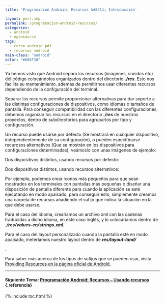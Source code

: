 ```yaml
---
title: 'Programación Android: Recursos &#8211; Introducción'

layout: post.amp
permalink: /programacion-android-recursos/
categories:
  - android
  - opensource
tags:
  - curso android pdf
  - recursos android
main-class: "android"
color: "#689F38"
---
```

<amp-img on="tap:lightbox1" role="button" tabindex="0" layout="responsive"  src="/assets/img/2013/07/iconoAndroid.png"  width="128px" height="128px" />

Ya hemos visto que Android separa los recursos (imágenes, sonidos etc) del código colocándolos organizados dentro del directorio ***./res***. Esto nos facilita su mantenimiento, además de permitirnos usar diferentes recursos dependiendo de la configuración del terminal.


<!--ad-->

Separar los recursos permite proporcionar alternativas para dar soporte a las distintas configuraciones de dispositivos, como idiomas o tamaños de pantalla. Para conseguir compatibilidad con las diferentes configuraciones, debemos organizar los recursos en el directorio ***./res*** de nuestros proyectos, dentro de subdirectorios para agruparlos por tipo y configuración.

Un recurso puede usarse por defecto (Se mostrará en cualquier dispositivo, independientemente de su configuración), o pueden especificarse recurosos alternativos (Que se mostrán en los dispositivos para configuraciones determinadas), veámoslo con unas imágenes de ejemplo:

Dos dispositivos distintos, usando recursos por defecto:

<div class="separator" >
<a href="https://4.bp.blogspot.com/-i4yy82wXUUw/TjApp4KaOZI/AAAAAAAAAs4/pvOrsmzXM24/s1600/resource_devices_diagram1.png"  ><amp-img on="tap:lightbox1" role="button" tabindex="0" layout="responsive" title="Recursos en Android" alt="Recursos en Android"  height="130" width="400" src="https://4.bp.blogspot.com/-i4yy82wXUUw/TjApp4KaOZI/AAAAAAAAAs4/pvOrsmzXM24/s400/resource_devices_diagram1.png" /></a>
</div>

Dos dispositivos distintos, usando recursos alternativos:

<div class="separator" >
<a href="https://3.bp.blogspot.com/-gHivH4Mcffk/TjAp28O15AI/AAAAAAAAAtA/CbSojjJctp0/s1600/resource_devices_diagram2.png"  ><amp-img on="tap:lightbox1" role="button" tabindex="0" layout="responsive" title="Recursos en Android" alt="Recursos en Android"  height="130" width="400" src="https://3.bp.blogspot.com/-gHivH4Mcffk/TjAp28O15AI/AAAAAAAAAtA/CbSojjJctp0/s400/resource_devices_diagram2.png" /></a>
</div>

Por ejemplo, podemos crear iconos más pequeños para que sean mostrados en los terminales con pantallas más pequeñas o diseñar una disposición de pantalla diferente para cuando la aplicación se esté ejecutando en modo apaisado, para conseguir esto, simplemente creamos una carpeta de recursos añadiendo el sufijo que indica la situación en la que debe usarse.

Para el caso del idioma, crearíamos un archivo xml con las cadenas traducidas a dicho idioma, en este caso inglés, y lo colocaríamos dentro de ***./res/values-en/strings.xml***.

Para el caso del layout personalizado cuando la pantalla esté en modo apaisado, meteríamos nuestro layout dentro de ***res/layout-land/***

.

Para saber más acerca de los tipos de sufijos que se pueden usar, visita [Providing Resources en la página oficial de Android.][1]

* * *

#### Siguiente Tema: [Programación Android: Recursos &#8211; Usando recursos][2] {.referencia}





 [1]: http://developer.android.com/guide/topics/resources/providing-resources.html
 [2]: /programacion-android-recursos-usando/

{% include toc.html %}

